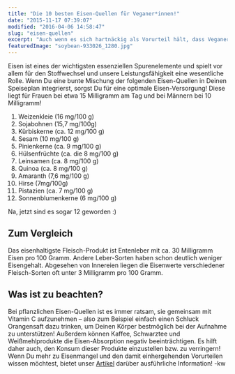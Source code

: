 ```yaml
---
title: "Die 10 besten Eisen-Quellen für Veganer*innen!"
date: "2015-11-17 07:39:07"
modified: "2016-04-06 14:58:47"
slug: "eisen-quellen"
excerpt: "Auch wenn es sich hartnäckig als Vorurteil hält, dass VeganerInnen zwangsläufig unter Eisenmangel leiden – diese pflanzlichen Eisen-Lieferanten beweisen, dass es auch anders geht!"
featuredImage: "soybean-933026_1280.jpg"
---
```


Eisen ist eines der wichtigsten essenziellen Spurenelemente und spielt vor allem für den Stoffwechsel und unsere Leistungsfähigkeit eine wesentliche Rolle. Wenn Du eine bunte Mischung der folgenden Eisen-Quellen in Deinen Speiseplan integrierst, sorgst Du für eine optimale Eisen-Versorgung! Diese liegt für Frauen bei etwa 15 Milligramm am Tag und bei Männern bei 10 Milligramm!

1.  Weizenkleie (16 mg/100 g)
2.  Sojabohnen (15,7 mg/100g)
3.  Kürbiskerne (ca. 12 mg/100 g)
4.  Sesam (10 mg/100 g)
5.  Pinienkerne (ca. 9 mg/100 g)
6.  Hülsenfrüchte (ca. die 8 mg/100 g)
7.  Leinsamen (ca. 8 mg/100 g)
8.  Quinoa (ca. 8 mg/100 g)
9.  Amaranth (7,6 mg/100 g)
10.  Hirse (7mg/100g)
11.  Pistazien (ca. 7 mg/100 g)
12.  Sonnenblumenkerne (6 mg/100 g)

Na, jetzt sind es sogar 12 geworden :)

## Zum Vergleich

Das eisenhaltigste Fleisch-Produkt ist Entenleber mit ca. 30 Milligramm Eisen pro 100 Gramm. Andere Leber-Sorten haben schon deutlich weniger Eisengehalt. Abgesehen von Innereien liegen die Eisenwerte verschiedener Fleisch-Sorten oft unter 3 Milligramm pro 100 Gramm.

## Was ist zu beachten?

Bei pflanzlichen Eisen-Quellen ist es immer ratsam, sie gemeinsam mit Vitamin C aufzunehmen – also zum Beispiel einfach einen Schluck Orangensaft dazu trinken, um Deinen Körper bestmöglich bei der Aufnahme zu unterstützen! Außerdem können Kaffee, Schwarztee und Weißmehlprodukte die Eisen-Absorption negativ beeinträchtigen. Es hilft daher auch, den Konsum dieser Produkte einzustellen bzw. zu verringern! Wenn Du mehr zu Eisenmangel und den damit einhergehenden Vorurteilen wissen möchtest, bietet unser [Artikel](https://www.veganblatt.com/eisen) darüber ausführliche Information! -kw